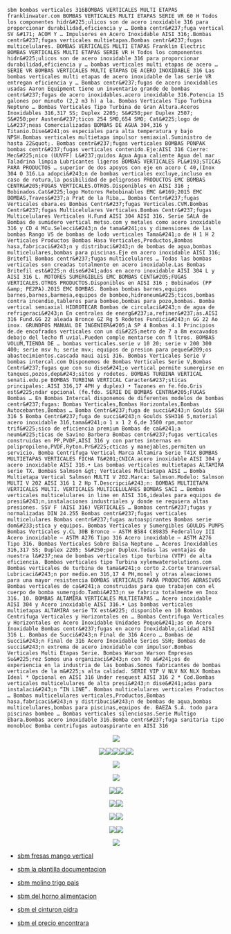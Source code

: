 
```
sbm bombas verticales 316BOMBAS VERTICALES MULTI ETAPAS franklinwater.com BOMBAS VERTICALES MULTI ETAPAS SERIE VR 60 H Todos los componentes hidr&#225;ulicos son de acero inoxidable 316 para proporcionar durabilidad,eficiencia y … Bomba centr&#237;fuga vertical SV &#171; ACOM Y … Impulsores en Acero Inoxidable AISI 316;.Bombas centr&#237;fugas verticales multietapas.Bombas centr&#237;fugas multicelulares. BOMBAS VERTICALES MULTI ETAPAS Franklin Electric BOMBAS VERTICALES MULTI ETAPAS SERIE VR H Todos los componentes hidr&#225;ulicos son de acero inoxidable 316 para proporcionar durabilidad,eficiencia y … bombas verticales multi etapas de acero … SERIE VR BOMBAS VERTICALES MULTI ETAPAS DE ACERO INOXIDABLE 316 Las bombas verticales multi etapas de acero inoxidable de las serie VR entregan eficiencia y … Bombas centr&#237;fugas de acero inoxidables usadas Aaron Equipment tiene un inventario grande de bombas centr&#237;fugas de acero inoxidables.acero inoxidable 316.Potencia 15 galones por minuto (2,2 m3 h) a la. Bombas Verticales Tipo Turbina Neptuno … Bombas Verticales Tipo Turbina de Gran Altura.Aceros Inoxidables 316,317 SS; Duplex 2205; S&#250;per Duplex 2507; S&#250;per Austen&#237;ticos 254 SMO,654 SMO; Cat&#225;logo de L&#237;neas Comercializadas BOMBAS DE AGUA 304,316 y Titanio.Dise&#241;os especiales para alta temperatura y bajo NPSH.Bombas verticales multietapa impulsor semiaxial.Suministro de hasta 22&quot;. Bombas centr&#237;fugas verticales BOMBAS PONPAK bombas centr&#237;fugas verticales contenido.Eje:AISI 316 Cierre: Mec&#225;nico (UUVFF) L&#237;quidos Agua Agua caliente Agua del mar Taladrina limpia Lubricantes ligeros BOMBAS VERTICALES PL&#193;STICAS PARA PRODUCTOS … superior de dos apoyos con eje en acero C 40,(Inox 304 O 316.La adopci&#243;n de bombas verticales excluye,incluso en caso de rotura,la posibilidad de peligrosos PRODUCTOS EMC BOMBAS CENTR&#205;FUGAS VERTICALES.OTROS.Disponibles en AISI 316 ; Bobinados.Cat&#225;logo Motores Rebobinables EMC &#169;2015 EMC BOMBAS,Traves&#237;a Prat de la Riba,… Bombas Centr&#237;fugas Verticales ebara.es Bombas Centr&#237;fugas Verticales.CVM.Bombas Centr&#237;fugas Multicelulares Verticales.Bombas Centr&#237;fugas Multicelulares Verticales H.Fund AISI 304 AISI 316. Serie SALA de Bombas de sumidero vertical metso.com y metales como acero inoxidable 316 y CD 4 MCu.Selecci&#243;n de tama&#241;os y dimensiones de las bombas Rango VS de bombas de lodo verticales Tama&#241;o de H 1 H 2 Verticales Productos Bombas Hasa Verticales,Productos,Bombas hasa,fabricaci&#243;n y distribuci&#243;n de bombas de agua,bombas multicelulares,bombas para piscinas.Eje en acero inoxidable AISI 316; Britefil Bombas centr&#237;fugas multicelulares … Todas las bombas verticales son creadas totalmente en acero inoxidable.Las Bombas Britefil est&#225;n dise&#241;ados en acero inoxidable AISI 304 L y AISI 316 L. MOTORES SUMERGIBLES EMC BOMBAS CENT&#205;FUGAS VERTICALES.OTROS PRODUCTOS.Disponibles en AISI 316 ; Bobinados (PP &amp; PE2PA).2015 EMC BOMBAS. Bombas bombas barnes,equipos barnes,barnes,barmesa,equipos de bombeo,hidroneum&#225;ticos,bombas contra incendio,tableros para bombeo,bombas para pozo,bombas. Bomba vertical semiaxial HIDROTECAR Bombas de circulaci&#243;n de agua de refrigeraci&#243;n En centrales de energ&#237;a,refiner&#237;as.AISI 316 Fund.GG 22 aleada Bronce GZ Rg 5 Rodetes Fundici&#243;n GG 22 Ao inox. GRUNDFOS MANUAL DE INGENIER&#205;A SP 4 Bombas 4.1 Principios de.de encofrados verticales con un di&#225;metro de 7 a 8m excavados debajo del lecho ﬂ uvial.Pueden comple mentarse con ﬁ ltros. BOMBAS VOLUM,TIENDA DE … bombas verticales.serie v 10 20; serie v 200 300 400; serie msv h; serie mvx; equipos de presion para peque&#209;os abastecimientos.cascada maui aisi 316. Bombas Verticales Serie V bombas intercal.com Disponemos de Bombas Verticales Serie V,Bombas Centr&#237;fugas que con su dise&#241;o vertical permite sumergirse en tanques,pozos,dep&#243;sitos y rodetes. BOMBAS TURBINA VERTICAL senati.edu.pe BOMBAS TURBINA VERTICAL Caracter&#237;sticas principales:.AISI 316,17 4PH y duplex) • Tazones en fe.fdo.Gris est&#225;ndar opcional (fe.fdo. SERIE DE BOMBAS CENTR&#205;FUGAS Bombas … En Bombas Intercal disponemos de diferentes modelos de bombas centr&#237;fugas: Bombas Verticales,Bombas Horizontales,Bombas Autocebantes,Bombas … Bomba Centr&#237;fuga de succi&#243;n Goulds SSH 316 5 Bomba Centr&#237;fuga de succi&#243;n Goulds SSH316 5,material acero inoxidable 316,tama&#241;o 1 x 1 2 6,de 3500 rpm,motor trif&#225;sico de eficiencia premium Bombas de ca&#241;a neum&#225;ticas de Savino Barbera Bombas centr&#237;fugas verticales construidas en PP,PVDF,AISI 316 y con partes internas en polipropileno,PVDF,Ryton.Pr&#225;cticas y manejables,permiten un servicio. Bomba Centrifuga Vertical Marca Altamira Serie T41X BOMBAS MULTIETAPAS VERTICALES FICHA T&#201;CNICA.acero inoxidable AISI 304 y acero inoxidable AISI 316.• Las bombas verticales multietapas ALTAMIRA serie TX. Bombas Salmson &gt; Verticales Multietapa AISI … Bomba Multietapa Vertical Salmson MULTI V 202.Marca: Salmson.Modelo: Salmson MULTI V 202 AISI 316 1 2 Hp T.Descripci&#243;n: BOMBAS MULTIETAPA VERTICALES MULTI. VERTICALES MULTICELULARES BOMBAS SACI … Bombas verticales multicelulares in line en AISI 316,ideales para equipos de presi&#243;n,instalaciones industriales y donde se requiera altas presiones. SSV F (AISI 316) VERTICALES … Bombas centr&#237;fugas y normalizadas DIN 24.255 Bombas centr&#237;fugas verticales multicelulares Bombas centr&#237;fugas autoaspirantes Bombas serie dom&#233;stica y equipos. Bombas Verticales y Sumergibles GOULDS PUMPS Bombas Verticales y.CL 30B Bronce — ASTM B584 C89835 Federalloy III Acero inoxidable — ASTM A276 Tipo 316 Acero inoxidable — ASTM A276 Tipo 316. Bombas Verticales Sobre Balsa Neptuno … Aceros Inoxidables 316,317 SS; Duplex 2205; S&#250;per Duplex.Todas las ventajas de nuestra l&#237;nea de bombas verticales tipo turbina (VTP) de alta eficiencia. Bombas verticales tipo Turbina xylemwatersolutions.com Bombas verticales de turbina de tama&#241;o corto 2.Corte transversal Lubricaci&#243;n por medio.en 316,17 4 PH,monel y otras aleaciones para una mayor resistencia BOMBAS VERTICALES PARA PRODUCTOS ABRASIVOS Bombas verticales de ca&#241;a construidas para que trabajen con el cuerpo de bomba sumergido.Tambi&#233;n se fabrica totalmente en Inox 316. 10. BOMBAS ALTAMIRA VERTICALES MULTIETAPAS … Acero inoxidable AISI 304 y Acero inoxidable AISI 316.• Las bombas verticales multietapas ALTAMIRA serie TX est&#225; disponible en 10 Bombas Centrifuga Verticales y Horizontales en … Bombas Centrifuga Verticales y Horizontales en Acero Inoxidable Unidades Peque&#241;as en Acero Inoxidable Bombas centr&#237;fugas en acero Inoxidable,calidad AISI 316 L. Bombas de Succi&#243;n Final de 316 Acero … Bombas de Succi&#243;n Final de 316 Acero Inoxidable Series SSH; Bombas de succi&#243;n extrema de acero inoxidable con impulsor.Bombas Verticales Multi Etapas Serie. Bombas Warson Warson Empresas Su&#225;rez Somos una organizaci&#243;n con 70 a&#241;os de experiencia en la industria de las bombas.Somos fabricantes de bombas verticales de la m&#225;s alta calidad. SERIE VIP V NLV NX NLX Bombas Ideal * Opcional en AISI 316 Under resquest AISI 316 2 * Cod.Bombas verticales multicelulares de alta presi&#243;n dise&#241;adas para instalaci&#243;n “IN LINE”. Bombas multicelulares verticales Productos … Bombas multicelulares verticales,Productos,Bombas hasa,fabricaci&#243;n y distribuci&#243;n de bombas de agua,bombas multicelulares,bombas para piscinas,equipos de. BAEZA S.A. todo para piscinas bombeo … Bombas verticales silenciosas.Serie Multigo Ebara.Bombas acero inoxidable 316.Bomba centr&#237;fuga sanitaria tipo monobloc Bomba centrifugas autoaspirante en AISI 316 
```

<div align="center">

<a href="https://es-crusher.shibang-china.com/github&k=sbm+bombas+verticales+316"><img src="https://static.shibang-china.com/es/crusher/logo.jpg"></a>

<a href="https://es-crusher.shibang-china.com/github&k=sbm+bombas+verticales+316"><img src="https://static.shibang-china.com/es/crusher/index.jpg"></a><a href="https://es-crusher.shibang-china.com/material.htmlgithub&k=sbm+bombas+verticales+316"><img src="https://static.shibang-china.com/es/crusher/material.jpg"></a><a href="https://es-crusher.shibang-china.com/application.htmlgithub&k=sbm+bombas+verticales+316"><img src="https://static.shibang-china.com/es/crusher/application.jpg"></a><a href="https://es-crusher.shibang-china.com/aboutus.htmlgithub&k=sbm+bombas+verticales+316"><img src="https://static.shibang-china.com/es/crusher/aboutus.jpg"></a><a href="https://es-crusher.shibang-china.com/contact.htmlgithub&k=sbm+bombas+verticales+316"><img src="https://static.shibang-china.com/es/crusher/contact.jpg"></a>

<a href="https://es-crusher.shibang-china.com/github&k=sbm+bombas+verticales+316"><img src="https://static.shibang-china.com/es/crusher/banner.jpg"></a>

<a href="https://swt.shibang-china.com/github&k=sbm+bombas+verticales+316"><img src="https://static.shibang-china.com/es/crusher/text.jpg"></a>

<a href="https://swt.shibang-china.com/github&k=sbm+bombas+verticales+316"><img src="https://static.shibang-china.com/es/crusher/chat.jpg"></a><a href="https://es-crusher.shibang-china.com/contact.htmlgithub&k=sbm+bombas+verticales+316"><img src="https://static.shibang-china.com/es/crusher/message.jpg"></a>

<a href="https://es-crusher.shibang-china.com/products/pe.htmlgithub&k=sbm+bombas+verticales+316"><img src="https://static.shibang-china.com/es/crusher/pe.jpg"></a><a href="https://es-crusher.shibang-china.com/products/pf.htmlgithub&k=sbm+bombas+verticales+316"><img src="https://static.shibang-china.com/es/crusher/pf.jpg"></a>

<a href="https://es-crusher.shibang-china.com/products/hpt.htmlgithub&k=sbm+bombas+verticales+316"><img src="https://static.shibang-china.com/es/crusher/hpt.jpg"></a><a href="https://es-crusher.shibang-china.com/products/vsi.htmlgithub&k=sbm+bombas+verticales+316"><img src="https://static.shibang-china.com/es/crusher/vsi.jpg"></a>

<a href="https://es-crusher.shibang-china.com/products/klv.htmlgithub&k=sbm+bombas+verticales+316"><img src="https://static.shibang-china.com/es/crusher/klv.jpg"></a><a href="https://es-crusher.shibang-china.com/products/portable.htmlgithub&k=sbm+bombas+verticales+316"><img src="https://static.shibang-china.com/es/crusher/portable.jpg"></a>

<a href="https://swt.shibang-china.com/github&k=sbm+bombas+verticales+316"><img src="https://static.shibang-china.com/es/crusher/case.jpg"></a>

</div>


* [sbm fresas mango vertical](sbm%20fresas%20mango%20vertical.md)

* [sbm la plantilla documentacion](sbm%20la%20plantilla%20documentacion.md)

* [sbm molino trigo pais](sbm%20molino%20trigo%20pais.md)

* [sbm del horno alimentacion](sbm%20del%20horno%20alimentacion.md)

* [sbm el cinturon pidra](sbm%20el%20cinturon%20pidra.md)

* [sbm el precio encontrara](sbm%20el%20precio%20encontrara.md)